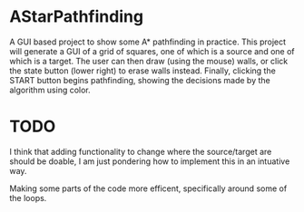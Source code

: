 # AStarPathfinding

A GUI based project to show some A* pathfinding in practice. This project will generate a GUI of a grid of squares, one of which is a source and one of which is a target. The user can then draw (using the mouse) walls, or click the state button (lower right) to erase walls instead. Finally, clicking the START button begins pathfinding, showing the decisions made by the algorithm using color.

# TODO
I think that adding functionality to change where the source/target are should be doable, I am just pondering how to implement this in an intuative way.

Making some parts of the code more efficent, specifically around some of the loops.